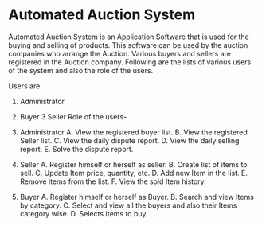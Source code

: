 <h1>Automated Auction System </h1>

Automated Auction System is an Application Software that is used for the buying and selling of products. This software can be used by the auction companies  who arrange the Auction. Various buyers and sellers are registered in the Auction company. Following are the lists of various users of the system and also the role of the users.

Users are
1. Administrator
2. Buyer
3.Seller
Role of the users-
1. Administrator
A. View the registered buyer list.
B. View the registered Seller list.
C. View the daily dispute report.
D. View the daily selling report.
E. Solve the dispute report.

2. Seller
A. Register himself or herself as seller.
B. Create list of items to sell.
C. Update Item price, quantity, etc.
D. Add new Item in the list.
E. Remove items from the list.
F. View the sold Item history.

3. Buyer
A. Register himself or herself as Buyer.
B. Search and view Items by category.
C. Select and view all the buyers and also their Items category wise.
D. Selects Items to buy.

